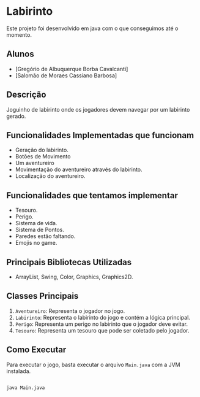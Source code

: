 # Labirinto

Este projeto foi desenvolvido em java com o que conseguimos até o momento.

## Alunos
- [Gregório de Albuquerque Borba Cavalcanti]
- [Salomão de Moraes Cassiano Barbosa]

## Descrição
Joguinho de labirinto onde os jogadores devem navegar por um labirinto gerado.

## Funcionalidades Implementadas que funcionam

- Geração do labirinto.
- Botões de Movimento
- Um aventureiro
- Movimentação do aventureiro através do labirinto.
- Localização do aventureiro.

## Funcionalidades que tentamos implementar

- Tesouro.
- Perigo.
- Sistema de vida.
- Sistema de Pontos.
- Paredes estão faltando.
- Emojis no game.

## Principais Bibliotecas Utilizadas
- ArrayList, Swing, Color, Graphics, Graphics2D.

## Classes Principais
1. `Aventureiro`: Representa o jogador no jogo.
2. `Labirinto`: Representa o labirinto do jogo e contém a lógica principal.
3. `Perigo`: Representa um perigo no labirinto que o jogador deve evitar.
4. `Tesouro`: Representa um tesouro que pode ser coletado pelo jogador.

## Como Executar
Para executar o jogo, basta executar o arquivo `Main.java` com a JVM instalada.

```bash

java Main.java
